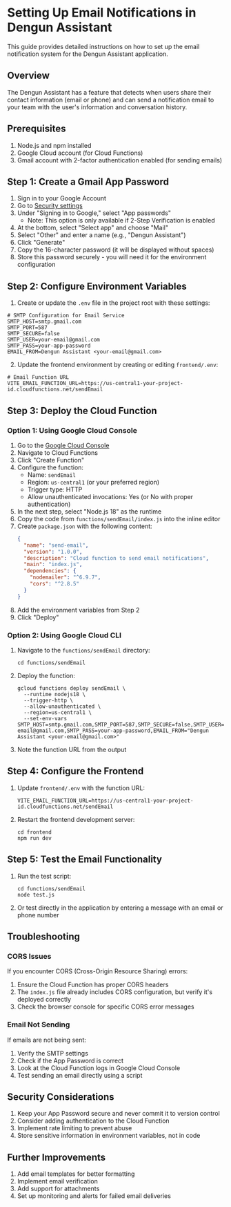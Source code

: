 # Setting Up Email Notifications in Dengun Assistant

This guide provides detailed instructions on how to set up the email notification system for the Dengun Assistant application.

## Overview

The Dengun Assistant has a feature that detects when users share their contact information (email or phone) and can send a notification email to your team with the user's information and conversation history.

## Prerequisites

1. Node.js and npm installed
2. Google Cloud account (for Cloud Functions)
3. Gmail account with 2-factor authentication enabled (for sending emails)

## Step 1: Create a Gmail App Password

1. Sign in to your Google Account
2. Go to [Security settings](https://myaccount.google.com/security)
3. Under "Signing in to Google," select "App passwords"
   - Note: This option is only available if 2-Step Verification is enabled
4. At the bottom, select "Select app" and choose "Mail"
5. Select "Other" and enter a name (e.g., "Dengun Assistant")
6. Click "Generate"
7. Copy the 16-character password (it will be displayed without spaces)
8. Store this password securely - you will need it for the environment configuration

## Step 2: Configure Environment Variables

1. Create or update the `.env` file in the project root with these settings:

```
# SMTP Configuration for Email Service
SMTP_HOST=smtp.gmail.com
SMTP_PORT=587
SMTP_SECURE=false
SMTP_USER=your-email@gmail.com
SMTP_PASS=your-app-password
EMAIL_FROM=Dengun Assistant <your-email@gmail.com>
```

2. Update the frontend environment by creating or editing `frontend/.env`:

```
# Email Function URL
VITE_EMAIL_FUNCTION_URL=https://us-central1-your-project-id.cloudfunctions.net/sendEmail
```

## Step 3: Deploy the Cloud Function

### Option 1: Using Google Cloud Console

1. Go to the [Google Cloud Console](https://console.cloud.google.com/)
2. Navigate to Cloud Functions
3. Click "Create Function"
4. Configure the function:
   - Name: `sendEmail`
   - Region: `us-central1` (or your preferred region)
   - Trigger type: HTTP
   - Allow unauthenticated invocations: Yes (or No with proper authentication)
5. In the next step, select "Node.js 18" as the runtime
6. Copy the code from `functions/sendEmail/index.js` into the inline editor
7. Create `package.json` with the following content:
   ```json
   {
     "name": "send-email",
     "version": "1.0.0",
     "description": "Cloud function to send email notifications",
     "main": "index.js",
     "dependencies": {
       "nodemailer": "^6.9.7",
       "cors": "^2.8.5"
     }
   }
   ```
8. Add the environment variables from Step 2
9. Click "Deploy"

### Option 2: Using Google Cloud CLI

1. Navigate to the `functions/sendEmail` directory:
   ```
   cd functions/sendEmail
   ```

2. Deploy the function:
   ```
   gcloud functions deploy sendEmail \
     --runtime nodejs18 \
     --trigger-http \
     --allow-unauthenticated \
     --region=us-central1 \
     --set-env-vars SMTP_HOST=smtp.gmail.com,SMTP_PORT=587,SMTP_SECURE=false,SMTP_USER=your-email@gmail.com,SMTP_PASS=your-app-password,EMAIL_FROM="Dengun Assistant <your-email@gmail.com>"
   ```

3. Note the function URL from the output

## Step 4: Configure the Frontend

1. Update `frontend/.env` with the function URL:
   ```
   VITE_EMAIL_FUNCTION_URL=https://us-central1-your-project-id.cloudfunctions.net/sendEmail
   ```

2. Restart the frontend development server:
   ```
   cd frontend
   npm run dev
   ```

## Step 5: Test the Email Functionality

1. Run the test script:
   ```
   cd functions/sendEmail
   node test.js
   ```

2. Or test directly in the application by entering a message with an email or phone number

## Troubleshooting

### CORS Issues

If you encounter CORS (Cross-Origin Resource Sharing) errors:

1. Ensure the Cloud Function has proper CORS headers
2. The `index.js` file already includes CORS configuration, but verify it's deployed correctly
3. Check the browser console for specific CORS error messages

### Email Not Sending

If emails are not being sent:

1. Verify the SMTP settings
2. Check if the App Password is correct
3. Look at the Cloud Function logs in Google Cloud Console
4. Test sending an email directly using a script

## Security Considerations

1. Keep your App Password secure and never commit it to version control
2. Consider adding authentication to the Cloud Function
3. Implement rate limiting to prevent abuse
4. Store sensitive information in environment variables, not in code

## Further Improvements

1. Add email templates for better formatting
2. Implement email verification
3. Add support for attachments
4. Set up monitoring and alerts for failed email deliveries 